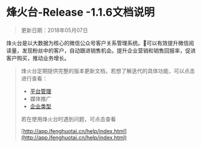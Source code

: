 # 烽火台-Release -1.1.6文档说明

> 更新日期：2018年05月07日

烽火台是以大数据为核心的微信公众号客户关系管理系统。可以有效提升微信阅读量，发现粉丝中的客户，自动跟进销售机会。提升企业营销和销售回报率，促进客户购买，推动业务增长。

> 烽火台定期提供完整的版本更新文档，若想了解迭代的具体功能，可以点击进行查看：
>
> * [平台管理](/杀出现在)
> * 媒体推广
> * [企业类型](ping-tai-guan-li/qi-ye-lei-xing.md)
>
> 若在使用烽火台时遇到问题，可点击查看
>
> [http://app.ifenghuotai.cn/help/index.html](http://app.ifenghuotai.cn/help/index.html)



